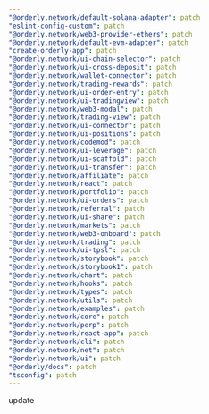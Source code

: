 ```yaml
---
"@orderly.network/default-solana-adapter": patch
"eslint-config-custom": patch
"@orderly.network/web3-provider-ethers": patch
"@orderly.network/default-evm-adapter": patch
"create-orderly-app": patch
"@orderly.network/ui-chain-selector": patch
"@orderly.network/ui-cross-deposit": patch
"@orderly.network/wallet-connector": patch
"@orderly.network/trading-rewards": patch
"@orderly.network/ui-order-entry": patch
"@orderly.network/ui-tradingview": patch
"@orderly.network/web3-modal": patch
"@orderly.network/trading-view": patch
"@orderly.network/ui-connector": patch
"@orderly.network/ui-positions": patch
"@orderly.network/codemod": patch
"@orderly.network/ui-leverage": patch
"@orderly.network/ui-scaffold": patch
"@orderly.network/ui-transfer": patch
"@orderly.network/affiliate": patch
"@orderly.network/react": patch
"@orderly.network/portfolio": patch
"@orderly.network/ui-orders": patch
"@orderly.network/referral": patch
"@orderly.network/ui-share": patch
"@orderly.network/markets": patch
"@orderly.network/web3-onboard": patch
"@orderly.network/trading": patch
"@orderly.network/ui-tpsl": patch
"@orderly.network/storybook": patch
"@orderly.network/storybook1": patch
"@orderly.network/chart": patch
"@orderly.network/hooks": patch
"@orderly.network/types": patch
"@orderly.network/utils": patch
"@orderly.network/examples": patch
"@orderly.network/core": patch
"@orderly.network/perp": patch
"@orderly.network/react-app": patch
"@orderly.network/cli": patch
"@orderly.network/net": patch
"@orderly.network/ui": patch
"@orderly/docs": patch
"tsconfig": patch
---
```


update
